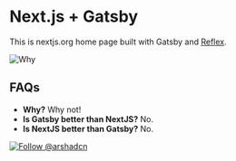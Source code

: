 # Next.js + Gatsby

This is nextjs.org home page built with Gatsby and [Reflex](https://ui.reflexjs.org). 

![Why](https://i.imgur.com/6mXUMdt.gif)


## FAQs

- **Why?** Why not!
- **Is Gatsby better than NextJS?** No.
- **Is NextJS better than Gatsby?** No.

<a href="https://twitter.com/arshadcn"><img src="https://img.shields.io/badge/Follow-%40arshadcn-1da1f2" alt="Follow @arshadcn" /></a>
